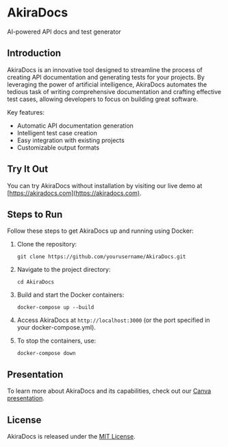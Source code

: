 # AkiraDocs
AI-powered API docs and test generator

## Introduction

AkiraDocs is an innovative tool designed to streamline the process of creating API documentation and generating tests for your projects. By leveraging the power of artificial intelligence, AkiraDocs automates the tedious task of writing comprehensive documentation and crafting effective test cases, allowing developers to focus on building great software.

Key features:
- Automatic API documentation generation
- Intelligent test case creation
- Easy integration with existing projects
- Customizable output formats

## Try It Out

You can try AkiraDocs without installation by visiting our live demo at [https://akiradocs.com](https://akiradocs.com).

## Steps to Run

Follow these steps to get AkiraDocs up and running using Docker:

1. Clone the repository:
   ```
   git clone https://github.com/yourusername/AkiraDocs.git
   ```

2. Navigate to the project directory:
   ```
   cd AkiraDocs
   ```

3. Build and start the Docker containers:
   ```
   docker-compose up --build
   ```

4. Access AkiraDocs at `http://localhost:3000` (or the port specified in your docker-compose.yml).

5. To stop the containers, use:
   ```
   docker-compose down
   ```

## Presentation

To learn more about AkiraDocs and its capabilities, check out our [Canva presentation](https://www.canva.com/design/DAGQMyFpKk0/RwVSBQKXL1v2lLKg7rNOwA/view?utm_content=DAGQMyFpKk0&utm_campaign=designshare&utm_medium=link&utm_source=editor).

## License

AkiraDocs is released under the [MIT License](LICENSE).
